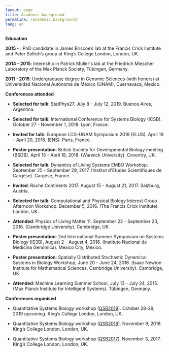 ```yaml
---
layout: page
title: Academic background
permalink: /academic_background/
lang: en
---
```


**Education**

**2015 -** : PhD candidate in  James Briscoe’s lab at the Francis Crick Institute and Peter Sollich’s group at King’s College London, London, UK.

**2014 - 2015**: Internship in Patrick Müller's lab at the Friedrich Miescher Laboratory of the Max Planck Society, Tübingen, Germany.

**2011 - 2015**: Undergraduate degree in Genomic Sciences (with honors) at Universidad Nacional Autónoma de México (UNAM), Cuernavaca, Mexico.


**Conferences attended**


- **Selected for talk**: StatPhys27. July 8 - July 12, 2019. Buenos Aires, Argentina.

- **Selected for talk**: International Conference for Systems Biology (ICSB). October 27 - November 1, 2018. Lyon, France.

- **Invited for talk**: European LCG-UNAM Symposium 2018 (ELUS). April 19 - April 20, 2018. (ENS). Paris, France.

- **Poster presentation**: British Society for Developmental Biology meeting (BSDB). April 15 - April 18, 2018. (Warwick University). Coventry, UK.

- **Selected for talk**: Dynamics of Living Systems EMBO Workshop. September 25 - September 29, 2017. (Institut d'Etudes Scientifiques de Cargèse). Cargèse, France.

- **Invited**: Roche Continents 2017. August 15 - August 21, 2017. Salzburg, Austria.

- **Selected for talk**: Computational and Physical Biology Interest Group Afternoon Workshop. December 5, 2016. (The Francis Crick Institute). London, UK.

- **Attended**: Physics of Living Matter 11. September 22 - September 23, 2016. (Cambridge University). Cambridge, UK

- **Poster presentation**: 2nd International Summer Symposium on Systems Biology (IS3B), August 2 - August 4, 2016. (Instituto Nacional de Medicina Genómica). Mexico City, Mexico. 

- **Poster presentation**: Spatially Distributed Stochastic Dynamical Systems in Biology Workshop, June 20 - June 24, 2016. (Isaac Newton Institute for Mathematical Sciences, Cambridge University). Cambridge, UK

- **Attended**: Machine Learning Summer School, July 13 - July 24, 2015. (Max Planck Institute for Intelligent Systems). Tübingen, Germany.

**Conferences organised**

- Quantitative Systems Biology workshop ([QSB2019](https://qsbworkshop.github.io/qsb2019/)). October 28-29, 2019 *upcoming*. King’s College London, London, UK.

- Quantitative Systems Biology workshop ([QSB2018](https://qsbworkshop.github.io/qsb2018/)). November 9, 2018. King’s College London, London, UK.

- Quantitative Systems Biology workshop ([QSB2017](https://qsbworkshop.github.io/qsb2017/)). November 3, 2017. King’s College London, London, UK.